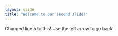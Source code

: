 ```yaml
---
layout: slide
title: "Welcome to our second slide!"
---
```

Changed line 5 to this!
Use the left arrow to go back!
